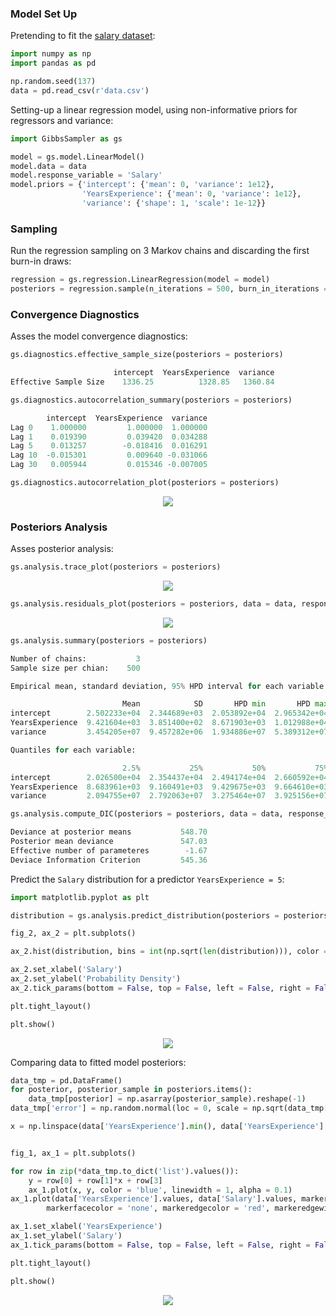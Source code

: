 ### Model Set Up

Pretending to fit the [salary dataset](https://github.com/AndreaBlengino/GibbsSampler/blob/master/examples/salary/data.csv):

```python
import numpy as np
import pandas as pd

np.random.seed(137)
data = pd.read_csv(r'data.csv')
```

Setting-up a linear regression model, using non-informative priors for
regressors and variance:

```python
import GibbsSampler as gs

model = gs.model.LinearModel()
model.data = data
model.response_variable = 'Salary'
model.priors = {'intercept': {'mean': 0, 'variance': 1e12},
                'YearsExperience': {'mean': 0, 'variance': 1e12},
                'variance': {'shape': 1, 'scale': 1e-12}}
```

### Sampling

Run the regression sampling on 3 Markov chains and discarding the first 
burn-in draws:

```python
regression = gs.regression.LinearRegression(model = model)
posteriors = regression.sample(n_iterations = 500, burn_in_iterations = 50, n_chains = 3)
```

### Convergence Diagnostics

Asses the model convergence diagnostics:

```python
gs.diagnostics.effective_sample_size(posteriors = posteriors)

                       intercept  YearsExperience  variance
Effective Sample Size    1336.25          1328.85   1360.84
```

```python
gs.diagnostics.autocorrelation_summary(posteriors = posteriors)

        intercept  YearsExperience  variance
Lag 0    1.000000         1.000000  1.000000
Lag 1    0.019390         0.039420  0.034288
Lag 5    0.013257        -0.018416  0.016291
Lag 10  -0.015301         0.009640 -0.031066
Lag 30   0.005944         0.015346 -0.007005
```

```python
gs.diagnostics.autocorrelation_plot(posteriors = posteriors)
```

<p align="center">
    <img src="autocorrelation_plot.png">
</p>

### Posteriors Analysis

Asses posterior analysis:

```python
gs.analysis.trace_plot(posteriors = posteriors)
```

<p align="center">
    <img src="trace_plot.png">
</p>

```python
gs.analysis.residuals_plot(posteriors = posteriors, data = data, response_variable = 'y')
```

<p align="center">
    <img src="residuals_plot.png">
</p>

```python
gs.analysis.summary(posteriors = posteriors)

Number of chains:           3
Sample size per chian:    500

Empirical mean, standard deviation, 95% HPD interval for each variable:

                         Mean            SD       HPD min       HPD max
intercept        2.502233e+04  2.344689e+03  2.053892e+04  2.965342e+04
YearsExperience  9.421604e+03  3.851400e+02  8.671903e+03  1.012988e+04
variance         3.454205e+07  9.457282e+06  1.934886e+07  5.389312e+07

Quantiles for each variable:

                         2.5%           25%           50%           75%         97.5%
intercept        2.026500e+04  2.354437e+04  2.494174e+04  2.660592e+04  2.945207e+04
YearsExperience  8.683961e+03  9.160491e+03  9.429675e+03  9.664610e+03  1.014999e+04
variance         2.094755e+07  2.792063e+07  3.275464e+07  3.925156e+07  5.773319e+07
```

```python
gs.analysis.compute_DIC(posteriors = posteriors, data = data, response_variable = 'y')

Deviance at posterior means           548.70
Posterior mean deviance               547.03
Effective number of parameteres        -1.67
Deviace Information Criterion         545.36
```

Predict the `Salary` distribution for a predictor `YearsExperience = 5`:

```python
import matplotlib.pyplot as plt

distribution = gs.analysis.predict_distribution(posteriors = posteriors, predictors = {'YearsExperience': 5})

fig_2, ax_2 = plt.subplots()

ax_2.hist(distribution, bins = int(np.sqrt(len(distribution))), color = 'blue', alpha = 0.5, density = True)

ax_2.set_xlabel('Salary')
ax_2.set_ylabel('Probability Density')
ax_2.tick_params(bottom = False, top = False, left = False, right = False)

plt.tight_layout()

plt.show()
```

<p align="center">
    <img src="predict_distribution.png">
</p>

Comparing data to fitted model posteriors:

```python
data_tmp = pd.DataFrame()
for posterior, posterior_sample in posteriors.items():
    data_tmp[posterior] = np.asarray(posterior_sample).reshape(-1)
data_tmp['error'] = np.random.normal(loc = 0, scale = np.sqrt(data_tmp['variance']), size = len(data_tmp))

x = np.linspace(data['YearsExperience'].min(), data['YearsExperience'].max(), 50)


fig_1, ax_1 = plt.subplots()

for row in zip(*data_tmp.to_dict('list').values()):
    y = row[0] + row[1]*x + row[3]
    ax_1.plot(x, y, color = 'blue', linewidth = 1, alpha = 0.1)
ax_1.plot(data['YearsExperience'].values, data['Salary'].values, marker = 'o', linestyle = '',
        markerfacecolor = 'none', markeredgecolor = 'red', markeredgewidth = 1.2)

ax_1.set_xlabel('YearsExperience')
ax_1.set_ylabel('Salary')
ax_1.tick_params(bottom = False, top = False, left = False, right = False)

plt.tight_layout()

plt.show()
```

<p align="center">
    <img src="data_vs_model.png">
</p>
